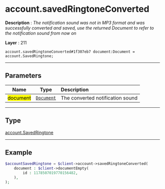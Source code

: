 # account.savedRingtoneConverted

**Description** : *The notification sound was not in MP3 format and was successfully converted and saved, use the returned Document to refer to the notification sound from now on*

**Layer** : 211

```tl
account.savedRingtoneConverted#1f307eb7 document:Document = account.SavedRingtone;
```

---

## Parameters

| Name | Type | Description |
| :---: | :---: | :--- |
| <mark>document</mark> | [`Document`](type/Document) | The converted notification sound |

---

## Type

[account.SavedRingtone](type/account.SavedRingtone)

---

## Example

```php
$accountSavedRingtone = $client->account->savedRingtoneConverted(
	document : $client->documentEmpty(
		id : 1178507019770156482,
	),
);
```